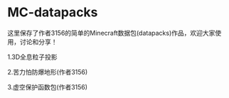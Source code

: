 # MC-datapacks
这里保存了作者3156的简单的Minecraft数据包(datapacks)作品，欢迎大家使用，讨论和分享！

1.3D全息粒子投影

2.苦力怕防爆地形(作者3156)

3.虚空保护函数包(作者3156)
